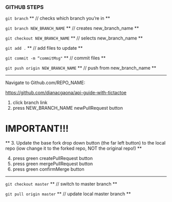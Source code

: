### GITHUB STEPS

`git branch`
** // checks which branch you’re in **

`git branch NEW_BRANCH_NAME`
** // creates new_branch_name **

`git checkout NEW_BRANCH_NAME`
** // selects new_branch_name **

`git add .`
** // add files to update **

`git commit -m “commitMsg"`
** // commit files **

`git push origin NEW_BRANCH_NAME`
** // push from new_branch_name **

---
Navigate to Github.com/REPO_NAME:

https://github.com/dianacgaona/api-guide-with-tictactoe

1. click branch link
2. press NEW_BRANCH_NAME newPullRequest button

# IMPORTANT!!!

** 3. Update the base fork drop down button (the far left button) to the local repo (iow change it to the forked repo, NOT the original repo!) **

4. press green createPullRequest button
5. press green mergePullRequest button
6. press green confirmMerge button
---

`git checkout master`
** // switch to master branch **

`git pull origin master`
** // update local master branch **
